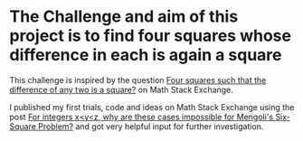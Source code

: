 # The Challenge and aim of this project is to find four squares whose difference in each is again a square

This challenge is inspired by the question [Four squares such that the difference of any two is a square?](https://math.stackexchange.com/questions/3286376/four-squares-such-that-the-difference-of-any-two-is-a-square) on Math Stack Exchange.

I published my first trials, code and ideas on Math Stack Exchange using the post [For integers x<y<z, why are these cases impossible for Mengoli's Six-Square Problem?](https://math.stackexchange.com/questions/4342283/for-integers-xyz-why-are-these-cases-impossible-for-mengolis-six-square-pr) and got very helpful input for further investigation.

